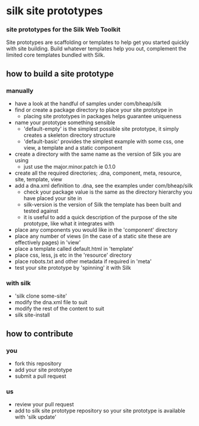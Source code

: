 # silk site prototypes
### site prototypes for the Silk Web Toolkit

Site prototypes are scaffolding or templates to help get you started quickly with site building.
Build whatever templates help you out, complement the limited core templates bundled with Silk.

## how to build a site prototype
### manually

* have a look at the handful of samples under com/bheap/silk
* find or create a package directory to place your site prototype in
  * placing site prototypes in packages helps guarantee uniqueness
* name your prototype something sensible
  * 'default-empty' is the simplest possible site prototype, it simply creates a skeleton directory structure
  * 'default-basic' provides the simplest example with some css, one view, a template and a static component
* create a directory with the same name as the version of Silk you are using
  * just use the major.minor.patch ie 0.1.0
* create all the required directories; .dna, component, meta, resource, site, template, view
* add a dna.xml definition to .dna, see the examples under com/bheap/silk
  * check your package value is the same as the directory hierarchy you have placed your site in
  * silk-version is the version of Silk the template has been built and tested against
  * it is useful to add a quick description of the purpose of the site prototype, like what it integrates with
* place any components you would like in the 'component' directory
* place any number of views (in the case of a static site these are effectively pages) in 'view'
* place a template called default.html in 'template'
* place css, less, js etc in the 'resource' directory
* place robots.txt and other metadata if required in 'meta'
* test your site prototype by 'spinning' it with Silk

### with silk

* 'silk clone some-site'
* modify the dna.xml file to suit
* modify the rest of the content to suit
* silk site-install


## how to contribute

### you

* fork this repository
* add your site prototype
* submit a pull request

### us

* review your pull request
* add to silk site prototype repository so your site prototype is available with 'silk update'

